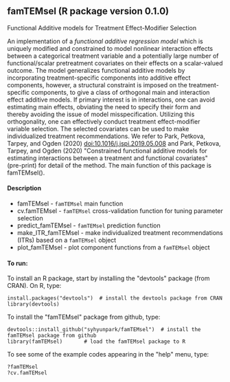 ## famTEMsel (R package version 0.1.0)
Functional Additive models for Treatment Effect-Modifier Selection 

An implementation of a *functional additive regression model* which is uniquely modified and constrained to model nonlinear interaction effects between a categorical treatment variable and a potentially large number of functional/scalar pretreatment covariates on their effects on a scalar-valued outcome. The model generalizes functional additive models by incorporating treatment-specific components into additive effect components, however, a structural constraint is imposed on the treatment-specific components, to give a class of orthogonal main and interaction effect additive models. If primary interest is in interactions, one can avoid estimating main effects, obviating the need to specify their form and thereby avoiding the issue of model misspecification. Utilizing this orthogonality, one can effectively conduct treatment effect-modifier variable selection. The selected covariates can be used to make individualized treatment recommendations. We refer to Park, Petkova, Tarpey, and Ogden (2020) <doi:10.1016/j.jspi.2019.05.008> and Park, Petkova, Tarpey, and Ogden (2020) "Constrained functional additive models for estimating interactions between a treatment and functional covariates" (pre-print) for detail of the method. The main function of this package is famTEMsel(). 


#### Description

* famTEMsel - `famTEMsel` main function
* cv.famTEMsel - `famTEMsel` cross-validation function for tuning parameter selection 
* predict_famTEMsel - `famTEMsel` prediction function
* make_ITR_famTEMsel - make individualized treatment recommendations (ITRs) based on a `famTEMsel` object
* plot_famTEMsel -  plot component functions from a `famTEMsel` object 


#### To run: 
To install an R package, start by installing the "devtools" package (from CRAN). On R, type: 
```
install.packages("devtools")  # install the devtools package from CRAN
library(devtools)
```

To install the "famTEMsel" package from github, type: 
```
devtools::install_github("syhyunpark/famTEMsel")  # install the famTEMsel package from github 
library(famTEMsel)       # load the famTEMsel package to R 
```

To see some of the example codes appearing in the "help" menu, type:  
```
?famTEMsel   
?cv.famTEMsel
```

